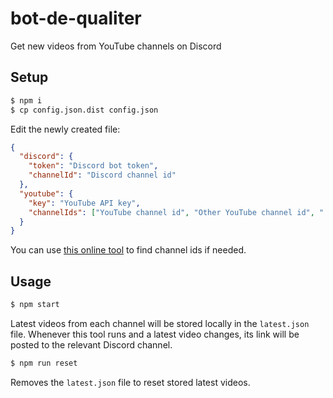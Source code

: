 # bot-de-qualiter

Get new videos from YouTube channels on Discord

## Setup

```sh
$ npm i
$ cp config.json.dist config.json
```

Edit the newly created file:

```json
{
  "discord": {
    "token": "Discord bot token",
    "channelId": "Discord channel id"
  },
  "youtube": {
    "key": "YouTube API key",
    "channelIds": ["YouTube channel id", "Other YouTube channel id", "..."]
  }
}
```

You can use [this online tool](https://commentpicker.com/youtube-channel-id.php) to find channel ids if needed.

## Usage

```sh
$ npm start
```

Latest videos from each channel will be stored locally in the `latest.json` file. Whenever this tool runs and a latest video changes, its link will be posted to the relevant Discord channel.

```sh
$ npm run reset
```

Removes the `latest.json` file to reset stored latest videos.
